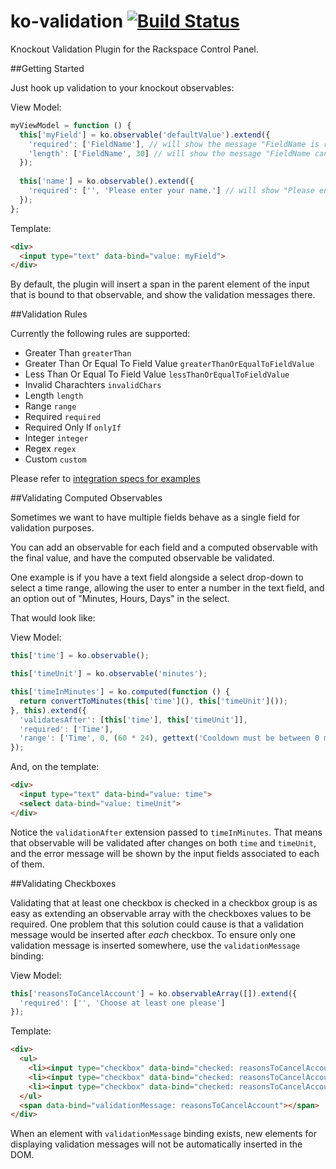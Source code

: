 ko-validation [![Build Status](https://travis-ci.org/racker/ko-validation.png?branch=master)](https://travis-ci.org/racker/ko-validation)
=============

Knockout Validation Plugin for the Rackspace Control Panel.

##Getting Started

Just hook up validation to your knockout observables:

View Model:
```javascript
myViewModel = function () {
  this['myField'] = ko.observable('defaultValue').extend({
    'required': ['FieldName'], // will show the message "FieldName is required."
    'length': ['FieldName', 30] // will show the message "FieldName cannot be longer than 30 characters."
  });
  
  this['name'] = ko.observable().extend({
    'required': ['', 'Please enter your name.'] // will show "Please enter your name."
  });
};
```

Template:
```html
<div>
  <input type="text" data-bind="value: myField">
</div>
```

By default, the plugin will insert a span in the parent element of the input that is bound to that observable, and show the validation messages there.

##Validation Rules

Currently the following rules are supported:

* Greater Than `greaterThan`
* Greater Than Or Equal To Field Value `greaterThanOrEqualToFieldValue`
* Less Than Or Equal To Field Value `lessThanOrEqualToFieldValue`
* Invalid Charachters `invalidChars`
* Length `length`
* Range `range`
* Required `required`
* Required Only If `onlyIf`
* Integer `integer`
* Regex `regex`
* Custom `custom`


Please refer to [integration specs for examples]('https://github.com/racker/ko-validation/blob/master/spec/integration-spec.js')

##Validating Computed Observables

Sometimes we want to have multiple fields behave as a single field for validation purposes.

You can add an observable for each field and a computed observable with the final value, and have the computed observable be validated.

One example is if you have a text field alongside a select drop-down to select a time range, allowing the user to enter a number in the text field, and an option out of "Minutes, Hours, Days" in the select.

That would look like:

View Model:
```javascript
this['time'] = ko.observable();

this['timeUnit'] = ko.observable('minutes');

this['timeInMinutes'] = ko.computed(function () {
  return convertToMinutes(this['time'](), this['timeUnit']());
}, this).extend({
  'validatesAfter': [this['time'], this['timeUnit']],
  'required': ['Time'],
  'range': ['Time', 0, (60 * 24), gettext('Cooldown must be between 0 minutes and 1 day.')]
});
```

And, on the template:
```html
<div>
  <input type="text" data-bind="value: time">
  <select data-bind="value: timeUnit">
</div>
```

Notice the `validationAfter` extension passed to `timeInMinutes`. That means that observable will be validated after changes on both `time` and `timeUnit`, and the error message will be shown by the input fields associated to each of them.

##Validating Checkboxes

Validating that at least one checkbox is checked in a checkbox group is as easy as extending an observable array with the checkboxes values to be required.
One problem that this solution could cause is that a validation message would be inserted after *each* checkbox.
To ensure only one validation message is inserted somewhere, use the `validationMessage` binding:

View Model:
```javascript
this['reasonsToCancelAccount'] = ko.observableArray([]).extend({
  'required': ['', 'Choose at least one please']
});
```

Template:
```html
<div>
  <ul>
    <li><input type="checkbox" data-bind="checked: reasonsToCancelAccount" value="reason1"/>R1</li>
    <li><input type="checkbox" data-bind="checked: reasonsToCancelAccount" value="reason2"/>R2</li>
    <li><input type="checkbox" data-bind="checked: reasonsToCancelAccount" value="reason3"/>R3</li>
  </ul>
  <span data-bind="validationMessage: reasonsToCancelAccount"></span>
</div>
```

When an element with `validationMessage` binding exists, new elements for displaying validation messages will not be automatically inserted in the DOM.
